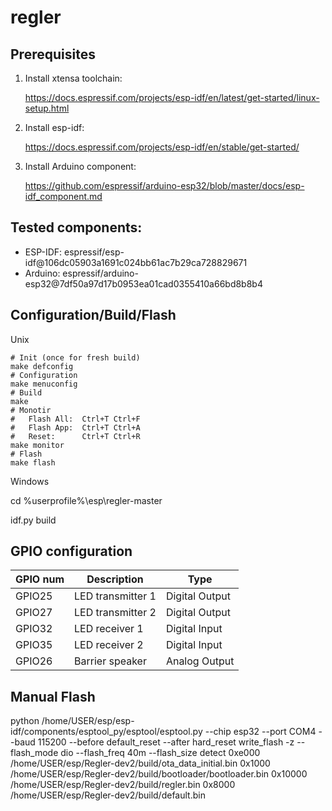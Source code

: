 # regler

## Prerequisites

1. Install xtensa toolchain:

    https://docs.espressif.com/projects/esp-idf/en/latest/get-started/linux-setup.html

1.  Install esp-idf:

    https://docs.espressif.com/projects/esp-idf/en/stable/get-started/

1. Install Arduino component:

    https://github.com/espressif/arduino-esp32/blob/master/docs/esp-idf_component.md

## Tested components:
* ESP-IDF: espressif/esp-idf@106dc05903a1691c024bb61ac7b29ca728829671
* Arduino: espressif/arduino-esp32@7df50a97d17b0953ea01cad0355410a66bd8b8b4

## Configuration/Build/Flash
Unix
```console
# Init (once for fresh build)
make defconfig
# Configuration
make menuconfig
# Build
make
# Monotir
#   Flash All:  Ctrl+T Ctrl+F
#   Flash App:  Ctrl+T Ctrl+A
#   Reset:      Ctrl+T Ctrl+R
make monitor
# Flash
make flash
```
Windows

cd %userprofile%\esp\regler-master

idf.py build

## GPIO configuration
GPIO num | Description | Type
------------ | ------------- | -------------
GPIO25 | LED transmitter 1 | Digital Output
GPIO27 | LED transmitter 2 | Digital Output
GPIO32 | LED receiver 1 | Digital Input
GPIO35 | LED receiver 2 | Digital Input
GPIO26 | Barrier speaker | Analog Output

## Manual Flash
python /home/USER/esp/esp-idf/components/esptool_py/esptool/esptool.py --chip esp32 --port COM4 --baud 115200 --before default_reset --after hard_reset write_flash -z --flash_mode dio --flash_freq 40m --flash_size detect 0xe000 /home/USER/esp/Regler-dev2/build/ota_data_initial.bin 0x1000 /home/USER/esp/Regler-dev2/build/bootloader/bootloader.bin 0x10000 /home/USER/esp/Regler-dev2/build/regler.bin 0x8000 /home/USER/esp/Regler-dev2/build/default.bin



